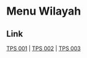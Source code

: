 # Menu Wilayah

## Link

[TPS 001](https://github.com/gigit-pemilu/pemilu-2024-82-maluku-utara/tree/main/pileg-dpr/hitung-suara/sub/82-maluku-utara/sub/05-kepulauan-sula/sub/08-sulabesi-timur/sub/2002-baleha/sub/001-tps)
 | 
[TPS 002](https://github.com/gigit-pemilu/pemilu-2024-82-maluku-utara/tree/main/pileg-dpr/hitung-suara/sub/82-maluku-utara/sub/05-kepulauan-sula/sub/08-sulabesi-timur/sub/2002-baleha/sub/002-tps)
 | 
[TPS 003](https://github.com/gigit-pemilu/pemilu-2024-82-maluku-utara/tree/main/pileg-dpr/hitung-suara/sub/82-maluku-utara/sub/05-kepulauan-sula/sub/08-sulabesi-timur/sub/2002-baleha/sub/003-tps)

